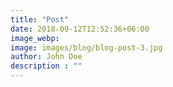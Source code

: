 ```yaml
---
title: "Post"
date: 2018-09-12T12:52:36+06:00
image_webp: 
image: images/blog/blog-post-3.jpg
author: John Doe
description : ""
---
```


